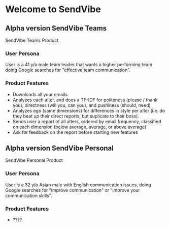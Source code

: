 # Welcome to SendVibe


## Alpha version SendVibe Teams
SendVibe Teams Product

### User Persona
User is a 41 y/o male team leader that wants a higher performing team doing Google searches for "effective team communication".

### Product Features
* Downloads all your emails
* Analyzes each alter, and does a TF-IDF for politeness (please / thank you), directness (will you, can you), and pushiness (should, need)
* Analyzes ego (same dimensions) for differences in style per alter (i.e. do they beat up their direct reports, but suplicate to their boss).
* Sends user a report of all alters, ordered by email frequency, classified on each dimension (below average, average, or above average)
* Ask for feedback on the report before starting new features

## Alpha version SendVibe Personal
SendVibe Personal Product

### User Persona
User is a 32 y/o Asian male with English communication issues, doing Google searches for "improve communication" or "improve your communication skills".

### Product Features
* ????
